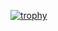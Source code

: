 [![trophy](https://github-profile-trophy.vercel.app/?username=zds-d)](https://github.com/ryo-ma/github-profile-trophy)
